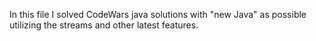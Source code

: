 In this file I solved CodeWars java solutions with "new Java" as possible utilizing the streams and other latest features.
